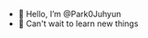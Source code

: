 - 👋 Hello, I’m @Park0Juhyun
- 🚀 Can't wait to learn new things

<!---
Park0Juhyun/Park0Juhyun is a ✨ special ✨ repository because its `README.md` (this file) appears on your GitHub profile.
You can click the Preview link to take a look at your changes.
--->
